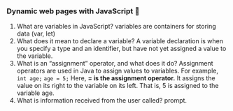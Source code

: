 ### Dynamic web pages with JavaScript 💃
1. What are variables in JavaScript? variables are containers for storing data (var, let)
2. What does it mean to declare a variable? A variable declaration is when you specify a type and an identifier, but have not yet assigned a value to the variable.  
3. What is an “assignment” operator, and what does it do? Assignment operators are used in Java to assign values to variables. For example,
    `int age;`
    `age = 5;`
    Here, **= is the assignment operator.** It assigns the value on its right to the variable on its left. That is, 5 is assigned to the variable age.
4. What is information received from the user called? prompt. 